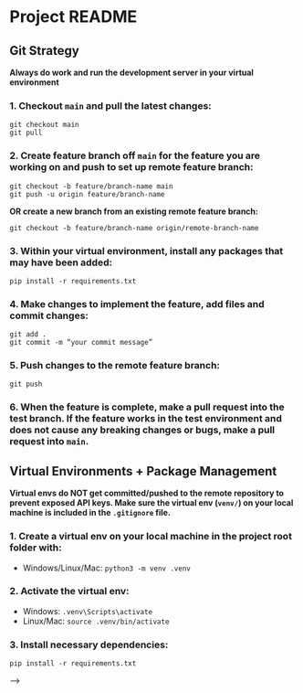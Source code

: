 # Project README

## Git Strategy

**Always do work and run the development server in your virtual environment**

### 1. Checkout `main` and pull the latest changes:

    git checkout main
    git pull


### 2. Create feature branch off `main` for the feature you are working on and push to set up remote feature branch:

    git checkout -b feature/branch-name main
    git push -u origin feature/branch-name

**OR create a new branch from an existing remote feature branch:**

    git checkout -b feature/branch-name origin/remote-branch-name


### 3. Within your virtual environment, install any packages that may have been added:
    pip install -r requirements.txt


### 4. Make changes to implement the feature, add files and commit changes:

    git add .
    git commit -m “your commit message”


### 5. Push changes to the remote feature branch:

    git push


### 6. When the feature is complete, make a pull request into the test branch. If the feature works in the test environment and does not cause any breaking changes or bugs, make a pull request into `main`.



## Virtual Environments + Package Management

**Virtual envs do NOT get committed/pushed to the remote repository to prevent exposed API keys. Make sure the virtual env (`venv/`) on your local machine is included in the `.gitignore` file.**

### 1. Create a virtual env on your local machine in the project root folder with:

-    Windows/Linux/Mac: `python3 -m venv .venv`


### 2. Activate the virtual env:

-   Windows: `.venv\Scripts\activate`
-   Linux/Mac: `source .venv/bin/activate`

### 3. Install necessary dependencies:

`pip install -r requirements.txt`


<!-- ### 4. Update requirements.txt dependency list:
<!-- -   If you install any additional packages while implementing a feature, install (if you have not already) and run the `pipreqs` command in the project root folder to generate a `requirements.txt` file that lists all of the projects dependencies

    pip install pipreqs
    pipreqs /path/to/project/root --> -->
